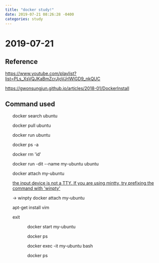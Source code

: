 ```yaml
---
title: "docker study!"
date: 2019-07-21 08:26:28 -0400
categories: study
---
```


# 2019-07-21

## Reference

https://www.youtube.com/playlist?list=PLs_XsVQJKaBmZcrJjoVJrlWlGD9_nkQUC

https://gwonsungjun.github.io/articles/2018-01/DockerInstall

## Command used

<ul>docker search ubuntu</ul>
<ul>docker pull ubuntu</ul>
<ul>docker run ubuntu</ul>
<ul>docker ps -a</ul>
<ul>docker rm 'id'</ul>

<ul>docker run -dit --name my-ubuntu ubuntu</ul>
<ul>docker attach my-ubuntu</ul>
<ul><span style="color:red"><a href="https://stackoverflow.com/questions/48623005/docker-error-the-input-device-is-not-a-tty-if-you-are-using-mintty-try-prefi">the input device is not a TTY.  If you are using mintty, try prefixing the command with 'winpty'</a></span></ul>
  <ul>-> winpty docker attach my-ubuntu</ul>
<ul>apt-get install vim</ul>

<ul>exit<ul>
<ul>docker start my-ubuntu</ul>
<ul>docker ps</ul>
<ul>docker exec -it my-ubuntu bash</ul>
<ul>docker ps</ul>

